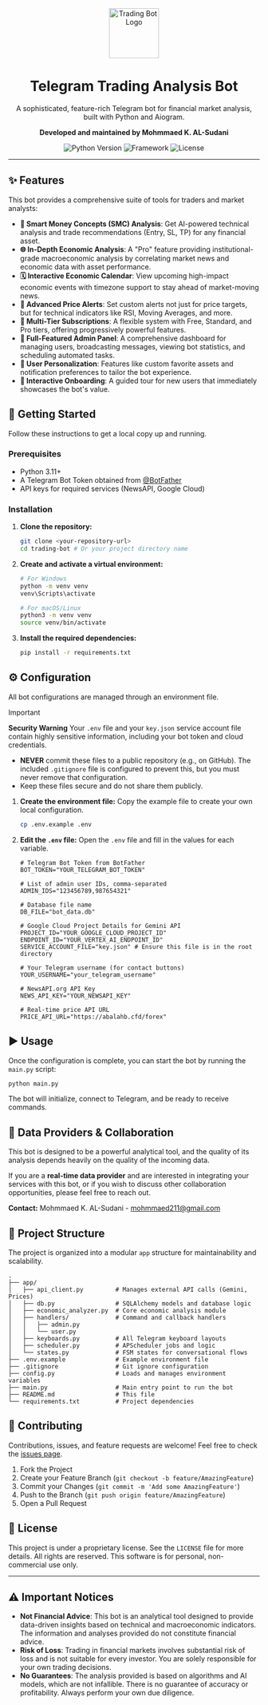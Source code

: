 <div align="center">
  <img src="https://img.icons8.com/fluency/96/bullish.png" alt="Trading Bot Logo" width="100"/>
  <h1>Telegram Trading Analysis Bot</h1>
  <p>
    A sophisticated, feature-rich Telegram bot for financial market analysis, built with Python and Aiogram.
  </p>
  <p>
    <strong>Developed and maintained by Mohmmaed K. AL-Sudani</strong>
  </p>
  <p>
    <img src="https://img.shields.io/badge/Python-3.11+-blue.svg" alt="Python Version">
    <img src="https://img.shields.io/badge/Framework-Aiogram%203-green.svg" alt="Framework">
    <img src="https://img.shields.io/badge/License-Proprietary-red.svg" alt="License">
  </p>
</div>

---

## ✨ Features

This bot provides a comprehensive suite of tools for traders and market analysts:

-   **🤖 Smart Money Concepts (SMC) Analysis**: Get AI-powered technical analysis and trade recommendations (Entry, SL, TP) for any financial asset.
-   **🌐 In-Depth Economic Analysis**: A "Pro" feature providing institutional-grade macroeconomic analysis by correlating market news and economic data with asset performance.
-   **🗓️ Interactive Economic Calendar**: View upcoming high-impact economic events with timezone support to stay ahead of market-moving news.
-   **🔔 Advanced Price Alerts**: Set custom alerts not just for price targets, but for technical indicators like RSI, Moving Averages, and more.
-   **💎 Multi-Tier Subscriptions**: A flexible system with Free, Standard, and Pro tiers, offering progressively powerful features.
-   **👑 Full-Featured Admin Panel**: A comprehensive dashboard for managing users, broadcasting messages, viewing bot statistics, and scheduling automated tasks.
-   **👤 User Personalization**: Features like custom favorite assets and notification preferences to tailor the bot experience.
-   **🚀 Interactive Onboarding**: A guided tour for new users that immediately showcases the bot's value.

## 🚀 Getting Started

Follow these instructions to get a local copy up and running.

### Prerequisites

-   Python 3.11+
-   A Telegram Bot Token obtained from [@BotFather](https://t.me/BotFather)
-   API keys for required services (NewsAPI, Google Cloud)

### Installation

1.  **Clone the repository:**
    ```bash
    git clone <your-repository-url>
    cd trading-bot # Or your project directory name
    ```

2.  **Create and activate a virtual environment:**
    ```bash
    # For Windows
    python -m venv venv
    venv\Scripts\activate

    # For macOS/Linux
    python3 -m venv venv
    source venv/bin/activate
    ```

3.  **Install the required dependencies:**
    ```bash
    pip install -r requirements.txt
    ```

## ⚙️ Configuration

All bot configurations are managed through an environment file.

> [!IMPORTANT]
> **Security Warning**
> Your `.env` file and your `key.json` service account file contain highly sensitive information, including your bot token and cloud credentials.
> -   **NEVER** commit these files to a public repository (e.g., on GitHub). The included `.gitignore` file is configured to prevent this, but you must never remove that configuration.
> -   Keep these files secure and do not share them publicly.

1.  **Create the environment file:**
    Copy the example file to create your own local configuration.
    ```bash
    cp .env.example .env
    ```

2.  **Edit the `.env` file:**
    Open the `.env` file and fill in the values for each variable.

    ```dotenv
    # Telegram Bot Token from BotFather
    BOT_TOKEN="YOUR_TELEGRAM_BOT_TOKEN"

    # List of admin user IDs, comma-separated
    ADMIN_IDS="123456789,987654321"

    # Database file name
    DB_FILE="bot_data.db"

    # Google Cloud Project Details for Gemini API
    PROJECT_ID="YOUR_GOOGLE_CLOUD_PROJECT_ID"
    ENDPOINT_ID="YOUR_VERTEX_AI_ENDPOINT_ID"
    SERVICE_ACCOUNT_FILE="key.json" # Ensure this file is in the root directory

    # Your Telegram username (for contact buttons)
    YOUR_USERNAME="your_telegram_username"

    # NewsAPI.org API Key
    NEWS_API_KEY="YOUR_NEWSAPI_KEY"

    # Real-time price API URL
    PRICE_API_URL="https://abalahb.cfd/forex"
    ```

## ▶️ Usage

Once the configuration is complete, you can start the bot by running the `main.py` script:

```bash
python main.py
```

The bot will initialize, connect to Telegram, and be ready to receive commands.

## 🔌 Data Providers & Collaboration

This bot is designed to be a powerful analytical tool, and the quality of its analysis depends heavily on the quality of the incoming data.

If you are a **real-time data provider** and are interested in integrating your services with this bot, or if you wish to discuss other collaboration opportunities, please feel free to reach out.

**Contact:** Mohmmaed K. AL-Sudani - mohmmaed211@gmail.com

## 📂 Project Structure

The project is organized into a modular `app` structure for maintainability and scalability.

```
.
├── app/
│   ├── api_client.py         # Manages external API calls (Gemini, Prices)
│   ├── db.py                 # SQLAlchemy models and database logic
│   ├── economic_analyzer.py  # Core economic analysis module
│   ├── handlers/             # Command and callback handlers
│   │   ├── admin.py
│   │   └── user.py
│   ├── keyboards.py          # All Telegram keyboard layouts
│   ├── scheduler.py          # APScheduler jobs and logic
│   └── states.py             # FSM states for conversational flows
├── .env.example              # Example environment file
├── .gitignore                # Git ignore configuration
├── config.py                 # Loads and manages environment variables
├── main.py                   # Main entry point to run the bot
├── README.md                 # This file
└── requirements.txt          # Project dependencies
```

## 🤝 Contributing

Contributions, issues, and feature requests are welcome! Feel free to check the [issues page](https://github.com/your-username/your-repo/issues).

1.  Fork the Project
2.  Create your Feature Branch (`git checkout -b feature/AmazingFeature`)
3.  Commit your Changes (`git commit -m 'Add some AmazingFeature'`)
4.  Push to the Branch (`git push origin feature/AmazingFeature`)
5.  Open a Pull Request

## 📄 License

This project is under a proprietary license. See the `LICENSE` file for more details.
All rights are reserved. This software is for personal, non-commercial use only.

---

## ⚠️ Important Notices

-   **Not Financial Advice**: This bot is an analytical tool designed to provide data-driven insights based on technical and macroeconomic indicators. The information and analyses provided do not constitute financial advice.
-   **Risk of Loss**: Trading in financial markets involves substantial risk of loss and is not suitable for every investor. You are solely responsible for your own trading decisions.
-   **No Guarantees**: The analysis provided is based on algorithms and AI models, which are not infallible. There is no guarantee of accuracy or profitability. Always perform your own due diligence.
```